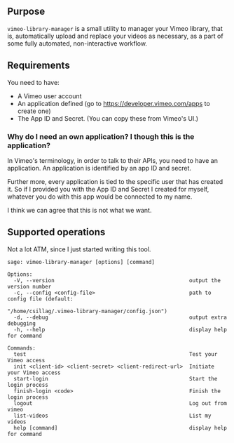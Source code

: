 
## Purpose

`vimeo-library-manager` is a small utility to manager your Vimeo library,
that is, automatically upload and replace your videos as necessary,
as a part of some fully automated, non-interactive workflow.

## Requirements

You need to have:
 - A Vimeo user account
 - An application defined (go to https://developer.vimeo.com/apps to create one)
 - The App ID and Secret. (You can copy these from Vimeo's UI.)
 
### Why do I need an own application? I though this is the application?

In Vimeo's terminology, in order to talk to their APIs, you need to have an
application. An application is identified by an app ID and secret.

Further more, every application is tied to the specific user that has
created it. So if I provided you with the App ID and Secret I created 
for myself, whatever you do with this app would be connected to my name.

I think we can agree that this is not what we want.

## Supported operations

Not a lot ATM, since I just started writing this tool.

```
sage: vimeo-library-manager [options] [command]

Options:
  -V, --version                                           output the version number
  -c, --config <config-file>                              path to config file (default:
                                                          "/home/csillag/.vimeo-library-manager/config.json")
  -d, --debug                                             output extra debugging
  -h, --help                                              display help for command

Commands:
  test                                                    Test your Vimeo access
  init <client-id> <client-secret> <client-redirect-url>  Initiate your Vimeo access
  start-login                                             Start the login process
  finish-login <code>                                     Finish the login process
  logout                                                  Log out from vimeo
  list-videos                                             List my videos
  help [command]                                          display help for command
```


